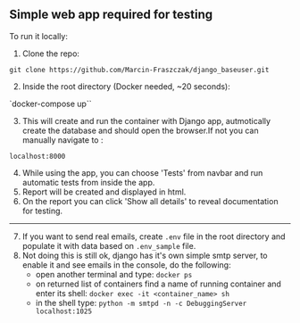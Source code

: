 ## Simple web app required for testing

To run it locally:

1) Clone the repo:

``git clone https://github.com/Marcin-Fraszczak/django_baseuser.git``

2) Inside the root directory (Docker needed, ~20 seconds):

`docker-compose up``

3) This will create and run the container with Django app, autmotically create the database and should open the browser.If not you can manually navigate to :

``localhost:8000``

4) While using the app, you can choose 'Tests' from navbar and run automatic tests from inside the app.
5) Report will be created and displayed in html.
6) On the report you can click 'Show all details' to reveal documentation for testing.

------------------

7) If you want to send real emails, create ``.env`` file in the root directory and populate it with data based on ``.env_sample`` file.
8) Not doing this is still ok, django has it's own simple smtp server, to enable it and see emails in the console, do the following:
    * open another terminal and type: ``docker ps``
    * on returned list of containers find a name of running container and enter its shell: ``docker exec -it <container_name> sh``
    * in the shell type: ``python -m smtpd -n -c DebuggingServer localhost:1025``

